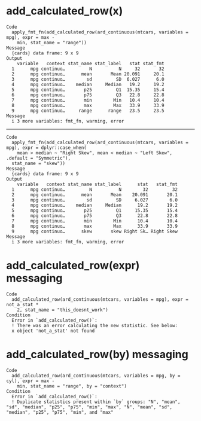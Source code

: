 # add_calculated_row(x)

    Code
      apply_fmt_fn(add_calculated_row(ard_continuous(mtcars, variables = mpg), expr = max -
        min, stat_name = "range"))
    Message
      {cards} data frame: 9 x 9
    Output
        variable   context stat_name stat_label   stat stat_fmt
      1      mpg continuo…         N          N     32       32
      2      mpg continuo…      mean       Mean 20.091     20.1
      3      mpg continuo…        sd         SD  6.027      6.0
      4      mpg continuo…    median     Median   19.2     19.2
      5      mpg continuo…       p25         Q1  15.35     15.4
      6      mpg continuo…       p75         Q3   22.8     22.8
      7      mpg continuo…       min        Min   10.4     10.4
      8      mpg continuo…       max        Max   33.9     33.9
      9      mpg continuo…     range      range   23.5     23.5
    Message
      i 3 more variables: fmt_fn, warning, error

---

    Code
      apply_fmt_fn(add_calculated_row(ard_continuous(mtcars, variables = mpg), expr = dplyr::case_when(
        mean > median ~ "Right Skew", mean < median ~ "Left Skew", .default = "Symmetric"),
      stat_name = "skew"))
    Message
      {cards} data frame: 9 x 9
    Output
        variable   context stat_name stat_label      stat   stat_fmt
      1      mpg continuo…         N          N        32         32
      2      mpg continuo…      mean       Mean    20.091       20.1
      3      mpg continuo…        sd         SD     6.027        6.0
      4      mpg continuo…    median     Median      19.2       19.2
      5      mpg continuo…       p25         Q1     15.35       15.4
      6      mpg continuo…       p75         Q3      22.8       22.8
      7      mpg continuo…       min        Min      10.4       10.4
      8      mpg continuo…       max        Max      33.9       33.9
      9      mpg continuo…      skew       skew Right Sk… Right Skew
    Message
      i 3 more variables: fmt_fn, warning, error

# add_calculated_row(expr) messaging

    Code
      add_calculated_row(ard_continuous(mtcars, variables = mpg), expr = not_a_stat *
        2, stat_name = "this_doesnt_work")
    Condition
      Error in `add_calculated_row()`:
      ! There was an error calculating the new statistic. See below:
      x object 'not_a_stat' not found

# add_calculated_row(by) messaging

    Code
      add_calculated_row(ard_continuous(mtcars, variables = mpg, by = cyl), expr = max -
        min, stat_name = "range", by = "context")
    Condition
      Error in `add_calculated_row()`:
      ! Duplicate statistics present within `by` groups: "N", "mean", "sd", "median", "p25", "p75", "min", "max", "N", "mean", "sd", "median", "p25", "p75", "min", and "max"

